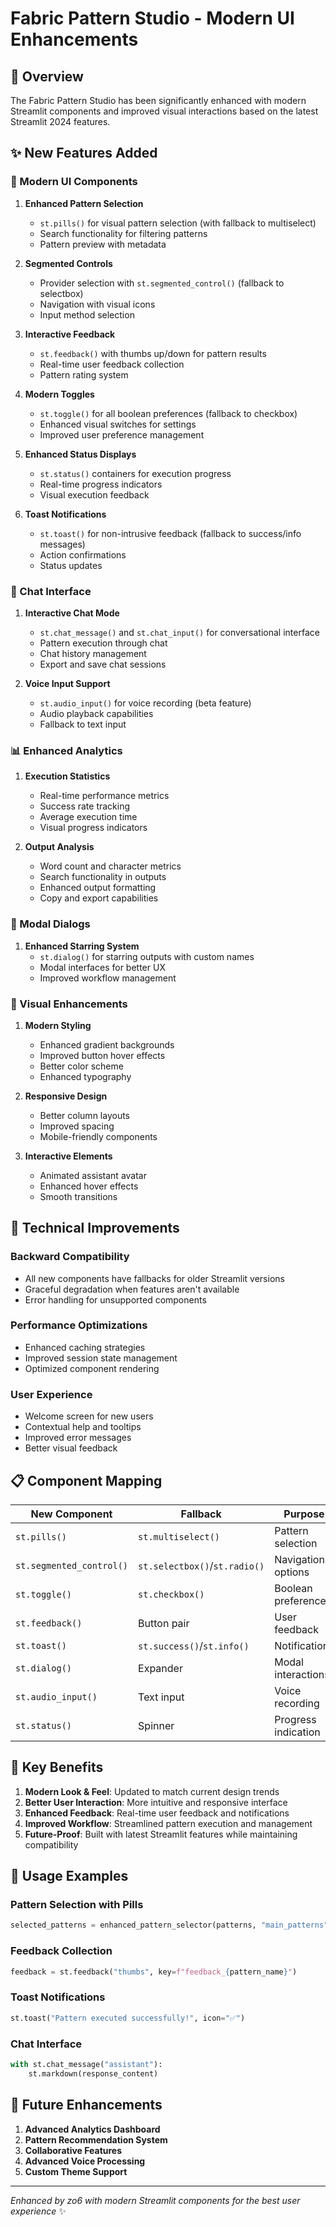 # Fabric Pattern Studio - Modern UI Enhancements

## 🚀 Overview

The Fabric Pattern Studio has been significantly enhanced with modern Streamlit components and improved visual interactions based on the latest Streamlit 2024 features.

## ✨ New Features Added

### 🎨 Modern UI Components

1. **Enhanced Pattern Selection**
   - `st.pills()` for visual pattern selection (with fallback to multiselect)
   - Search functionality for filtering patterns
   - Pattern preview with metadata

2. **Segmented Controls**
   - Provider selection with `st.segmented_control()` (fallback to selectbox)
   - Navigation with visual icons
   - Input method selection

3. **Interactive Feedback**
   - `st.feedback()` with thumbs up/down for pattern results
   - Real-time user feedback collection
   - Pattern rating system

4. **Modern Toggles**
   - `st.toggle()` for all boolean preferences (fallback to checkbox)
   - Enhanced visual switches for settings
   - Improved user preference management

5. **Enhanced Status Displays**
   - `st.status()` containers for execution progress
   - Real-time progress indicators
   - Visual execution feedback

6. **Toast Notifications**
   - `st.toast()` for non-intrusive feedback (fallback to success/info messages)
   - Action confirmations
   - Status updates

### 💬 Chat Interface

1. **Interactive Chat Mode**
   - `st.chat_message()` and `st.chat_input()` for conversational interface
   - Pattern execution through chat
   - Chat history management
   - Export and save chat sessions

2. **Voice Input Support**
   - `st.audio_input()` for voice recording (beta feature)
   - Audio playback capabilities
   - Fallback to text input

### 📊 Enhanced Analytics

1. **Execution Statistics**
   - Real-time performance metrics
   - Success rate tracking
   - Average execution time
   - Visual progress indicators

2. **Output Analysis**
   - Word count and character metrics
   - Search functionality in outputs
   - Enhanced output formatting
   - Copy and export capabilities

### 🎯 Modal Dialogs

1. **Enhanced Starring System**
   - `st.dialog()` for starring outputs with custom names
   - Modal interfaces for better UX
   - Improved workflow management

### 🎨 Visual Enhancements

1. **Modern Styling**
   - Enhanced gradient backgrounds
   - Improved button hover effects
   - Better color scheme
   - Enhanced typography

2. **Responsive Design**
   - Better column layouts
   - Improved spacing
   - Mobile-friendly components

3. **Interactive Elements**
   - Animated assistant avatar
   - Enhanced hover effects
   - Smooth transitions

## 🔧 Technical Improvements

### Backward Compatibility
- All new components have fallbacks for older Streamlit versions
- Graceful degradation when features aren't available
- Error handling for unsupported components

### Performance Optimizations
- Enhanced caching strategies
- Improved session state management
- Optimized component rendering

### User Experience
- Welcome screen for new users
- Contextual help and tooltips
- Improved error messages
- Better visual feedback

## 📋 Component Mapping

| New Component | Fallback | Purpose |
|---------------|----------|---------|
| `st.pills()` | `st.multiselect()` | Pattern selection |
| `st.segmented_control()` | `st.selectbox()`/`st.radio()` | Navigation & options |
| `st.toggle()` | `st.checkbox()` | Boolean preferences |
| `st.feedback()` | Button pair | User feedback |
| `st.toast()` | `st.success()`/`st.info()` | Notifications |
| `st.dialog()` | Expander | Modal interactions |
| `st.audio_input()` | Text input | Voice recording |
| `st.status()` | Spinner | Progress indication |

## 🎯 Key Benefits

1. **Modern Look & Feel**: Updated to match current design trends
2. **Better User Interaction**: More intuitive and responsive interface
3. **Enhanced Feedback**: Real-time user feedback and notifications
4. **Improved Workflow**: Streamlined pattern execution and management
5. **Future-Proof**: Built with latest Streamlit features while maintaining compatibility

## 🚀 Usage Examples

### Pattern Selection with Pills
```python
selected_patterns = enhanced_pattern_selector(patterns, "main_patterns")
```

### Feedback Collection
```python
feedback = st.feedback("thumbs", key=f"feedback_{pattern_name}")
```

### Toast Notifications
```python
st.toast("Pattern executed successfully!", icon="✅")
```

### Chat Interface
```python
with st.chat_message("assistant"):
    st.markdown(response_content)
```

## 🔮 Future Enhancements

1. **Advanced Analytics Dashboard**
2. **Pattern Recommendation System**
3. **Collaborative Features**
4. **Advanced Voice Processing**
5. **Custom Theme Support**

---

*Enhanced by zo6 with modern Streamlit components for the best user experience* ✨
